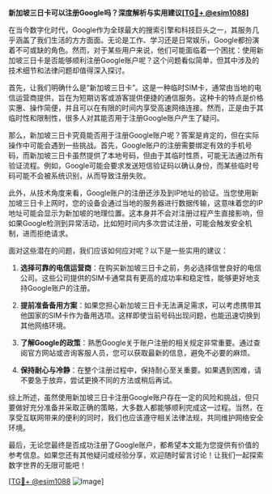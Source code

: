 **新加坡三日卡可以注册Google吗？深度解析与实用建议[[TG💪+ @esim1088](https://t.me/s/esim1088)]**

在当今数字化时代，Google作为全球最大的搜索引擎和科技巨头之一，其服务几乎涵盖了我们生活的方方面面。无论是工作、学习还是日常娱乐，Google都扮演着不可或缺的角色。然而，对于某些用户来说，他们可能面临着一个困扰：使用新加坡三日卡是否能够顺利注册Google账户呢？这个问题看似简单，但其中涉及的技术细节和法律问题却值得深入探讨。

首先，让我们明确什么是“新加坡三日卡”。这是一种临时SIM卡，通常由当地的电信运营商提供，旨在为短期访客或游客提供便捷的通信服务。这种卡的特点是价格实惠、操作简便，并且可以在有限的时间内享受高速网络连接。然而，正是由于其临时性和限制性，很多人对其能否用于注册Google账户产生了疑问。

那么，新加坡三日卡究竟能否用于注册Google账户呢？答案是肯定的，但在实际操作中可能会遇到一些挑战。首先，Google账户的注册需要绑定有效的手机号码，而新加坡三日卡虽然提供了本地号码，但由于其临时性质，可能无法通过所有验证流程。例如，Google可能会要求发送短信验证码以确认身份，而某些临时号码可能不会被系统识别，从而导致注册失败。

此外，从技术角度来看，Google账户的注册还涉及到IP地址的验证。当您使用新加坡三日卡上网时，您的设备会通过当地的服务器进行数据传输，这意味着您的IP地址可能会显示为新加坡的地理位置。这本身并不会对注册过程产生直接影响，但如果Google检测到异常活动，比如短时间内多次尝试注册，可能会触发安全机制，进而拒绝请求。

面对这些潜在的问题，我们应该如何应对呢？以下是一些实用的建议：

1. **选择可靠的电信运营商**：在购买新加坡三日卡之前，务必选择信誉良好的电信公司。这些公司提供的SIM卡通常具有更高的成功率和稳定性，能够更好地支持Google账户的注册。

2. **提前准备备用方案**：如果您担心新加坡三日卡无法满足需求，可以考虑携带其他国家的SIM卡作为备用选项。这样即使当前号码出现问题，也能迅速切换到其他网络环境。

3. **了解Google的政策**：熟悉Google关于账户注册的相关规定非常重要。通过查阅官方网站或咨询客服人员，您可以获取最新的信息，避免不必要的麻烦。

4. **保持耐心与冷静**：在整个注册过程中，保持耐心至关重要。如果遇到困难，请不要急于放弃，尝试更换不同的方法或稍后再试。

综上所述，虽然使用新加坡三日卡注册Google账户存在一定的风险和挑战，但只要做好充分准备并采取正确的策略，大多数人都能够顺利完成这一过程。当然，在享受互联网带来的便利的同时，我们也应该遵守相关法律法规，共同维护网络安全环境。

最后，无论您最终是否成功注册了Google账户，都希望本文能为您提供有价值的参考信息。如果您还有其他疑问或经验分享，欢迎随时留言讨论！让我们一起探索数字世界的无限可能吧！

[[TG💪+ @esim1088](https://t.me/s/esim1088) ![Image](https://i.postimg.cc/4NQfJmqS/Snipaste-2025-05-13-00-14-12.png)]